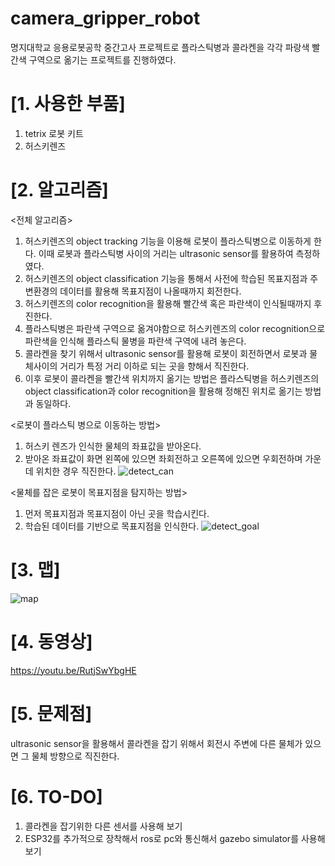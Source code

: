 # camera_gripper_robot

명지대학교 응용로봇공학 중간고사 프로젝트로 플라스틱병과 콜라켄을 각각 파랑색 빨간색 구역으로 옮기는 프로젝트를 진행하였다.

# [1. 사용한 부품]
1. tetrix 로봇 키트
2. 허스키렌즈


# [2. 알고리즘]
<전체 알고리즘>
1. 허스키렌즈의 object tracking 기능을 이용해 로봇이 플라스틱병으로 이동하게 한다. 이때 로봇과 플라스틱병 사이의 거리는 ultrasonic sensor를 활용하여 측정하였다.
2. 허스키렌즈의 object classification 기능을 통해서 사전에 학습된 목표지점과 주변환경의 데이터를 활용해 목표지점이 나올때까지 회전한다.
3. 허스키렌즈의 color recognition을 활용해 빨간색 혹은 파란색이 인식될때까지 후진한다.
4. 플라스틱병은 파란색 구역으로 옮겨야함으로 허스키렌즈의 color recognition으로 파란색을 인식해 플라스틱 물병을 파란색 구역에 내려 놓은다.
5. 콜라켄을 찾기 위해서 ultrasonic sensor를 활용해 로봇이 회전하면서 로봇과 물체사이의 거리가 특정 거리 이하로 되는 곳을 향해서 직진한다. 
6. 이후 로봇이 콜라켄을 빨간색 위치까지 옮기는 방법은 플라스틱병을 허스키렌즈의 object classification과 color recognition을 활용해 정해진 위치로 옮기는 방법과 동일하다.

<로봇이 플라스틱 병으로 이동하는 방법>
1. 허스키 렌즈가 인식한 물체의 좌표값을 받아온다.
2. 받아온 좌표값이 화면 왼쪽에 있으면 좌회전하고 오른쪽에 있으면 우회전하며 가운데 위치한 경우 직진한다.
![detect_can](https://user-images.githubusercontent.com/102838128/168478359-6ac7c5e5-fec3-42e0-935e-91c11f87067e.jpg)



<물체를 잡은 로봇이 목표지점을 탐지하는 방법>
1. 먼저 목표지점과 목표지점이 아닌 곳을 학습시킨다.
2. 학습된 데이터를 기반으로 목표지점을 인식한다.
![detect_goal](https://user-images.githubusercontent.com/102838128/168477401-87db2b9f-961c-4c0c-af84-25d0a8cb11a4.jpg)



# [3. 맵]
![map](https://user-images.githubusercontent.com/102838128/168476737-5ebc5b26-bed1-41c3-9daa-7f75acc07be9.jpg)

# [4. 동영상]
https://youtu.be/RutjSwYbgHE

# [5. 문제점]
ultrasonic sensor을 활용해서 콜라켄을 잡기 위해서 회전시 주변에 다른 물체가 있으면 그 물체 방향으로 직진한다.

# [6. TO-DO]
1. 콜라켄을 잡기위한 다른 센서를 사용해 보기
2. ESP32를 추가적으로 장착해서 ros로 pc와 통신해서 gazebo simulator를 사용해 보기
